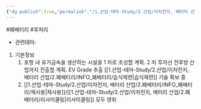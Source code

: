 ```yaml
---
{"dg-publish":true,"permalink":"/1.산업-테마-Study/2.산업/이차전지, 배터리 산업/2.폐배터리/종목/에너지머티리얼즈/","created":"2024-11-20T21:02:27.626+09:00","updated":"2025-06-03T20:07:21.386+09:00"}
---
```


#폐배터리  #후처리 


- 관련테마: 


1. 기본정보
	1. 포항 내 유가금속을 생산하는 시설을 1 차로 조성할 계획. 2 차 투자선 전후방 산업까지 진출할 계획. EV Grade 추출 [[1.산업-테마-Study/2.산업/이차전지, 배터리 산업/2.폐배터리/INFO_폐배터리/습식제련\|습식제련]] 기술 확보 중
	2. [[1.산업-테마-Study/2.산업/이차전지, 배터리 산업/2.폐배터리/INFO_폐배터리/재사용\|재사용]]/[[1.산업-테마-Study/2.산업/이차전지, 배터리 산업/2.폐배터리/리사이클링\|리사이클링]] 모두 영위
